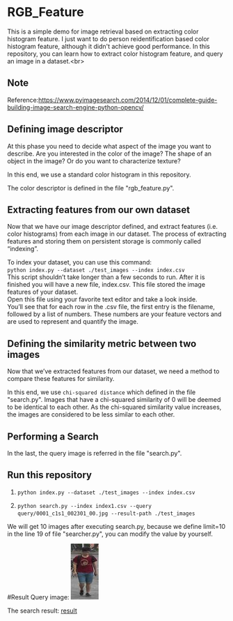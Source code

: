 # RGB_Feature
This is a simple demo for image retrieval based on extracting color histogram feature. I just want to do person reidentification based color histogram feature, although it didn't achieve good performance. In this repository, you can learn how to extract color histogram feature, and query an image in a dataset.\<br> 
## Note 
Reference:https://www.pyimagesearch.com/2014/12/01/complete-guide-building-image-search-engine-python-opencv/
##  Defining image descriptor
At this phase you need to decide what aspect of the image you want to describe. Are you interested in the color of the image? The shape of an object in the image? Or do you want to characterize texture?

In this end, we use a standard color histogram in this repository.

The color descriptor is defined in the file "rgb_feature.py". 

## Extracting features from our own dataset
Now that we have our image descriptor defined, and extract  features (i.e. color histograms) from each image in our dataset. The process of extracting features and storing them on persistent storage is commonly called “indexing”.

To index your dataset, you can use this command:<br/>
`python index.py --dataset ./test_images --index index.csv` <br/>
This script shouldn’t take longer than a few seconds to run. After it is finished you will have a new file, index.csv. This file stored the image features of your dataset. <br/>
Open this file using your favorite text editor and take a look inside.<br/>
You’ll see that for each row in the .csv file, the first entry is the filename, followed by a list of numbers. These numbers are your feature vectors and are used to represent and quantify the image.

## Defining the similarity metric between two images
Now that we’ve extracted features from our dataset, we need a method to compare these features for similarity.<br/>

In this end, we use `chi-squared distance` which defined in the file "search.py". Images that have a chi-squared similarity of 0 will be deemed to be identical to each other. As the chi-squared similarity value increases, the images are considered to be less similar to each other.

## Performing a Search
In the last, the query image is referred in the file "search.py".

## Run this repository
1. `python index.py --dataset ./test_images --index index.csv`

2. `python search.py --index index1.csv --query query/0001_c1s1_002301_00.jpg --result-path ./test_images`

We will get 10 images after executing search.py, because we define limit=10 in the line 19 of file "searcher.py", you can modify the value by yourself.

#Result
Query image:
![query image](./query/0002_c2s1_068496_01.jpg)

The search result:
[result](https://github.com/Ixiaohuihuihui/RGB_Feature/tree/master/Result)

